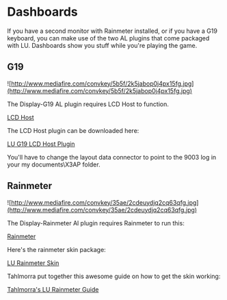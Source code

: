 # Dashboards #

If you have a second monitor with Rainmeter installed, or if you have a G19 keyboard, you can make use of the two AL plugins that come packaged with LU.  Dashboards show you stuff while you're playing the game.


## G19 ##

![http://www.mediafire.com/convkey/5b5f/2k5jabop0j4px15fg.jpg](http://www.mediafire.com/convkey/5b5f/2k5jabop0j4px15fg.jpg)

The Display-G19 AL plugin requires LCD Host to function.

[LCD Host](http://www.linkdata.se/software/lcdhost/)

The LCD Host plugin can be downloaded here:

[LU G19 LCD Host Plugin](http://www.mediafire.com/download/6jnm63t06edhxgm/LUg19.zip)

You'll have to change the layout data connector to point to the 9003 log in your my documents\X3AP folder.

## Rainmeter ##

![http://www.mediafire.com/convkey/35ae/2cdeuydjq2cq63qfg.jpg](http://www.mediafire.com/convkey/35ae/2cdeuydjq2cq63qfg.jpg)

The Display-Rainmeter Al plugin requires Rainmeter to run this:

[Rainmeter](http://rainmeter.net/)

Here's the rainmeter skin package:

[LU Rainmeter Skin](02_Download_Instructions.md)

Tahlmorra put together this awesome guide on how to get the skin working:

[Tahlmorra's LU Rainmeter Guide](http://www.mediafire.com/view/ydbidd4y65rv5iz/Rainmeter_Doc.pdf)